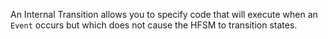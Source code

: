 An Internal Transition allows you to specify code that will execute
when an `Event` occurs but which does not cause the HFSM to transition
states.
